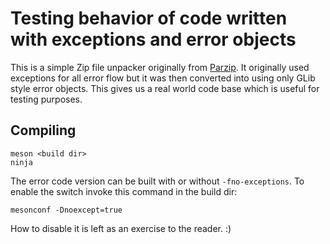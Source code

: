# Testing behavior of code written with exceptions and error objects

This is a simple Zip file unpacker originally from [Parzip](https://github.com/jpakkane/parzip). It originally used exceptions for all error flow but it was then converted into using only GLib style error objects. This gives us a real world code base which is useful for testing purposes.

## Compiling

    meson <build dir>
    ninja

The error code version can be built with or without `-fno-exceptions`. To enable the switch invoke this command in the build dir:

    mesonconf -Dnoexcept=true

How to disable it is left as an exercise to the reader. :)
